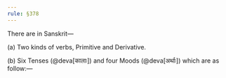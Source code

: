 ```yaml
---
rule: §378
---
```


There are in Sanskrit—

(a) Two kinds of verbs, Primitive and Derivative.

(b) Six Tenses (@deva[कालाः]) and four Moods (@deva[अर्थाः]) which are as follow:—